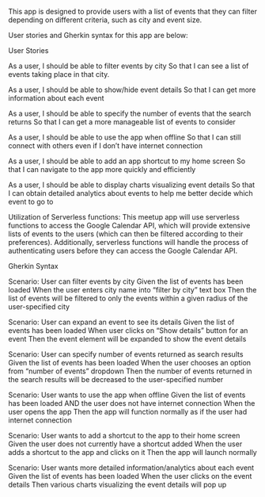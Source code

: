 This app is designed to provide users with a list of events that they can filter depending on different criteria, such as city and event size. 

User stories and Gherkin syntax for this app are below:

User Stories

As a user,
I should be able to filter events by city
So that I can see a list of events taking place in that city.

As a user,
I should be able to show/hide event details
So that I can get more information about each event

As a user,
I should be able to specify the number of events that the search returns
So that I can get a more manageable list of events to consider

As a user,
I should be able to use the app when offline
So that I can still connect with others even if I don’t have internet connection

As a user,
I should be able to add an app shortcut to my home screen
So that I can navigate to the app more quickly and efficiently

As a user,
I should be able to display charts visualizing event details
So that I can obtain detailed analytics about events to help me better decide which event to go to

Utilization of Serverless functions:
This meetup app will use serverless functions to access the Google Calendar API, which will provide extensive lists of events to the users (which can then be filtered according to their preferences). Additionally, serverless functions will handle the process of authenticating users before they can access the Google Calendar API. 



Gherkin Syntax

Scenario: User can filter events by city
Given the list of events has been loaded
When the user enters city name into “filter by city” text box
Then the list of events will be filtered to only the events within a given radius of the user-specified city

Scenario: User can expand an event to see its details
Given the list of events has been loaded
When user clicks on “Show details” button for an event
Then the event element will be expanded to show the event details

Scenario: User can specify number of events returned as search results
Given the list of events has been loaded
When the user chooses an option from “number of events” dropdown
Then the number of events returned in the search results will be decreased to the user-specified number

Scenario: User wants to use the app when offline
Given the list of events has been loaded AND the user does not have internet connection
When the user opens the app
Then the app will function normally as if the user had internet connection

Scenario: User wants to add a shortcut to the app to their home screen
Given the user does not currently have a shortcut added
When the user adds a shortcut to the app and clicks on it
Then the app will launch normally

Scenario: User wants more detailed information/analytics about each event
Given the list of events has been loaded
When the user clicks on the event details
Then various charts visualizing the event details will pop up
